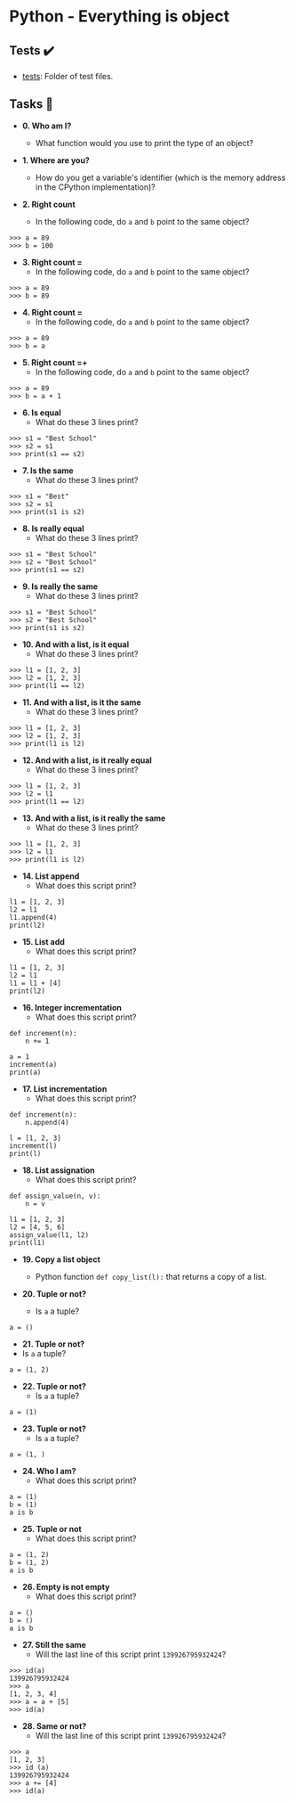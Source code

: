 # Python - Everything is object

## Tests :heavy_check_mark:

* [tests](./tests): Folder of test files.

## Tasks :page_with_curl:

* **0. Who am I?**
  *  What function would you use to print the type of an object?


* **1. Where are you?**
  * How do you get a variable's identifier (which is the memory address in the CPython implementation)?

* **2. Right count**
  * In the following code, do `a` and `b` point to the same object?
```
>>> a = 89
>>> b = 100
```

* **3. Right count =**
  * In the following code, do `a` and `b` point to the same object?
```
>>> a = 89
>>> b = 89
```

* **4. Right count =**
  * In the following code, do `a` and `b` point to the same object?
```
>>> a = 89
>>> b = a
```

* **5. Right count =+**
  * In the following code, do `a` and `b` point to the same object?
```
>>> a = 89
>>> b = a + 1
```

* **6. Is equal**
  * What do these 3 lines print?
```
>>> s1 = "Best School"
>>> s2 = s1
>>> print(s1 == s2)
```

* **7. Is the same**
  * What do these 3 lines print?
```
>>> s1 = "Best"
>>> s2 = s1
>>> print(s1 is s2)
```

* **8. Is really equal**
  * What do these 3 lines print?
```
>>> s1 = "Best School"
>>> s2 = "Best School"
>>> print(s1 == s2)
```

* **9. Is really the same**
  * What do these 3 lines print?
```
>>> s1 = "Best School"
>>> s2 = "Best School"
>>> print(s1 is s2)
```

* **10. And with a list, is it equal**
  * What do these 3 lines print?
```
>>> l1 = [1, 2, 3]
>>> l2 = [1, 2, 3]
>>> print(l1 == l2)
```

* **11. And with a list, is it the same**
  *  What do these 3 lines print?
```
>>> l1 = [1, 2, 3]
>>> l2 = [1, 2, 3]
>>> print(l1 is l2)
```

* **12. And with a list, is it really equal**
  * What do these 3 lines print?
```
>>> l1 = [1, 2, 3]
>>> l2 = l1
>>> print(l1 == l2)
```

* **13. And with a list, is it really the same**
  *  What do these 3 lines print?
```
>>> l1 = [1, 2, 3]
>>> l2 = l1
>>> print(l1 is l2)
```

* **14. List append**
  * What does this script print?
```
l1 = [1, 2, 3]
l2 = l1
l1.append(4)
print(l2)
```

* **15. List add**
  * What does this script print?
```
l1 = [1, 2, 3]
l2 = l1
l1 = l1 + [4]
print(l2)
```

* **16. Integer incrementation**
  * What does this script print?
```
def increment(n):
    n += 1

a = 1
increment(a)
print(a)
```

* **17. List incrementation**
  * What does this script print?
```
def increment(n):
    n.append(4)

l = [1, 2, 3]
increment(l)
print(l)
```

* **18. List assignation**
  * What does this script print?
```
def assign_value(n, v):
    n = v

l1 = [1, 2, 3]
l2 = [4, 5, 6]
assign_value(l1, l2)
print(l1)
```

* **19. Copy a list object**
  * Python function `def copy_list(l):` that returns a copy of a list.

* **20. Tuple or not?**
  * Is `a` a tuple?
```
a = ()
```

* **21. Tuple or not?**
 *  Is `a` a tuple?
```
a = (1, 2)
```

* **22. Tuple or not?**
  *  Is `a` a tuple?
```
a = (1)
```

* **23. Tuple or not?**
  *  Is `a` a tuple?
```
a = (1, )
```

* **24. Who I am?**
  *  What does this script print?
```
a = (1)
b = (1)
a is b
```

* **25. Tuple or not**
  *  What does this script print?
```
a = (1, 2)
b = (1, 2)
a is b
```

* **26. Empty is not empty**
  *  What does this script print?
```
a = ()
b = ()
a is b
```

* **27. Still the same**
  * Will the last line of this script print `139926795932424`?
```
>>> id(a)
139926795932424
>>> a
[1, 2, 3, 4]
>>> a = a + [5]
>>> id(a)
```

* **28. Same or not?**
  * Will the last line of this script print `139926795932424`?
```
>>> a
[1, 2, 3]
>>> id (a)
139926795932424
>>> a += [4]
>>> id(a)
```
